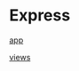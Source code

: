 # Express

[app](app.js ':include :type=code')



[views](/nodejs/mod_express/app.js ':include :type=code :fragment=view-engine')
